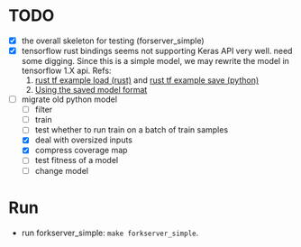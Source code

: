 # TODO

- [x] the overall skeleton for testing (forserver_simple)
- [x] tensorflow rust bindings seems not supporting Keras API very well. need some digging. Since this is a simple model, we may rewrite the model in tensorflow 1.X api. Refs:
    1. [rust tf example load (rust)](https://github.com/tensorflow/rust/blob/master/examples/regression_savedmodel.rs) and [rust tf example save (python)](https://github.com/tensorflow/rust/blob/master/examples/regression_savedmodel/regression_savedmodel.py)
    2. [Using the saved model format](https://www.tensorflow.org/guide/saved_model)
- [ ] migrate old python model
  - [ ] filter
  - [ ] train
  - [ ] test whether to run train on a batch of train samples
  - [x] deal with oversized inputs
  - [x] compress coverage map
  - [ ] test fitness of a model
  - [ ] change model

# Run

- run forkserver_simple:  `make forkserver_simple`.